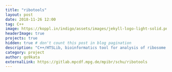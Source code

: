 ```yaml
---
title: "ribotools"
layout: post
date: 2018-11-26 12:00
tag: C++
image: https://koppl.in/indigo/assets/images/jekyll-logo-light-solid.png
headerImage: true
projects: true
hidden: true # don't count this post in blog pagination
description: "C++/HTSLib, bioinformatics tool for analysis of ribosome footprints"
category: project
author: go9kata
externalLink: https://gitlab.mpcdf.mpg.de/mpibr/schu/ribotools
---
```

